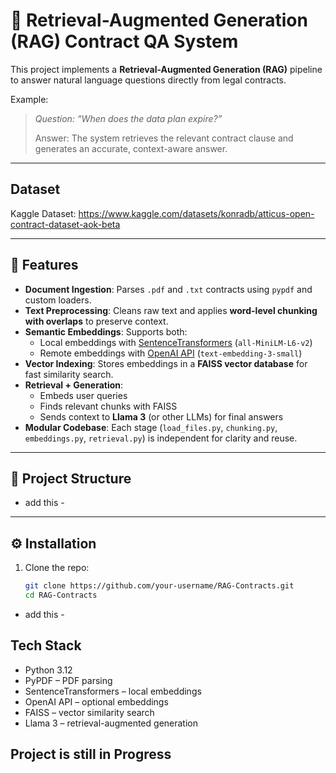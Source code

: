 # 📑 Retrieval-Augmented Generation (RAG) Contract QA System

This project implements a **Retrieval-Augmented Generation (RAG)** pipeline to answer natural language questions directly from legal contracts.  

Example:  
> *Question: “When does the data plan expire?”*  
>  
> Answer: The system retrieves the relevant contract clause and generates an accurate, context-aware answer.

---

## Dataset

Kaggle Dataset: https://www.kaggle.com/datasets/konradb/atticus-open-contract-dataset-aok-beta

---


## 🚀 Features
- **Document Ingestion**: Parses `.pdf` and `.txt` contracts using `pypdf` and custom loaders.  
- **Text Preprocessing**: Cleans raw text and applies **word-level chunking with overlaps** to preserve context.  
- **Semantic Embeddings**: Supports both:  
  - Local embeddings with [SentenceTransformers](https://www.sbert.net/) (`all-MiniLM-L6-v2`)  
  - Remote embeddings with [OpenAI API](https://platform.openai.com/) (`text-embedding-3-small`)  
- **Vector Indexing**: Stores embeddings in a **FAISS vector database** for fast similarity search.  
- **Retrieval + Generation**:  
  - Embeds user queries  
  - Finds relevant chunks with FAISS  
  - Sends context to **Llama 3** (or other LLMs) for final answers  
- **Modular Codebase**: Each stage (`load_files.py`, `chunking.py`, `embeddings.py`, `retrieval.py`) is independent for clarity and reuse.

---

## 📂 Project Structure
 - add this -
---


## ⚙️ Installation

1. Clone the repo:
   ```bash
   git clone https://github.com/your-username/RAG-Contracts.git
   cd RAG-Contracts
 - add this -


## Tech Stack

 - Python 3.12
 - PyPDF – PDF parsing
 - SentenceTransformers – local embeddings
 - OpenAI API – optional embeddings
 - FAISS – vector similarity search
 - Llama 3 – retrieval-augmented generation


## Project is still in Progress
